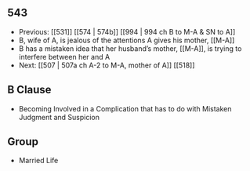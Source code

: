 ## 543
- Previous: [[531]] [[574 | 574b]] [[994 | 994 ch B to M-A &amp; SN to A]] 
- B, wife of A, is jealous of the attentions A gives his mother, [[M-A]]
- B has a mistaken idea that her husband’s mother, [[M-A]], is trying to interfere between her and A
- Next: [[507 | 507a ch A-2 to M-A, mother of A]] [[518]] 

## B Clause
- Becoming Involved in a Complication that has to do with Mistaken Judgment and Suspicion

## Group
- Married Life

